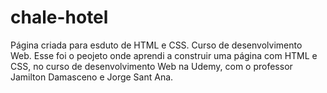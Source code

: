 # chale-hotel
Página criada para esduto de HTML e CSS. Curso de desenvolvimento Web. 
Esse foi o peojeto onde aprendi a construir uma página com HTML e CSS, no curso de desenvolvimento Web na Udemy, com o professor Jamilton Damasceno e Jorge Sant Ana.
